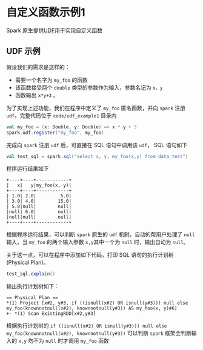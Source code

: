 # 自定义函数示例1

Spark 原生提供[UDF](https://docs.databricks.com/spark/latest/spark-sql/udf-scala.html)用于实现自定义函数

## UDF 示例
假设我们的需求是这样的：

- 需要一个名字为 `my_foo` 的函数
- 该函数接受两个 `double` 类型的参数作为输入，参数名记为 `x，y`
- 函数输出 `x*y+3` 。

为了实现上述功能，我们在程序中定义了 `my_foo` 匿名函数，并向 `spark` 注册 `udf`。完整代码位于 `code/udf_example1` 目录内
```scala
val my_foo = (x: Double, y: Double) => x * y + 3
spark.udf.register("my_foo", my_foo)
```
完成向 `spark` 注册 `udf` 后，可直接在 SQL 语句中调用该 `udf`， SQL 语句如下
```scala
val test_sql = spark.sql("select x, y, my_foo(x,y) from data_test")
```
程序运行结果如下
```text
+----+----+------------+
|   x|   y|my_foo(x, y)|
+----+----+------------+
| 1.0| 2.0|         5.0|
| 3.0| 4.0|        15.0|
| 5.0|null|        null|
|null| 6.0|        null|
|null|null|        null|
+----+----+------------+
```
根据程序运行结果，可以判断 `spark` 原生的 `udf` 机制，自动的帮用户处理了 `null` 输入，当 `my_foo` 的两个输入参数 `x,y`其中一个为 `null` 时，输出自动为 `null`。

关于这一点，可以在程序中添加如下代码，打印 SQL 语句的执行计划树 (Physical Plan)。
```scala
test_sql.explain()
```

输出执行计划树如下：
```text
== Physical Plan ==
*(1) Project [x#2, y#3, if ((isnull(x#2) OR isnull(y#3))) null else my_foo(knownnotnull(x#2), knownnotnull(y#3)) AS my_foo(x, y)#6]
+- *(1) Scan ExistingRDD[x#2,y#3]
```

根据执行计划树的 `if ((isnull(x#2) OR isnull(y#3))) null else my_foo(knownnotnull(x#2), knownnotnull(y#3))` 可以判断 `spark` 框架会判断输入的 `x,y` 均不为 `null` 时才调用 `my_foo` 函数
